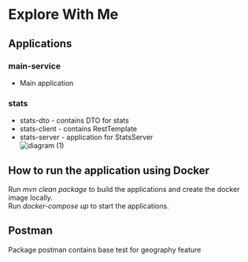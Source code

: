 # Explore With Me  
## Applications  
### main-service  
* Main application  
### stats  
* stats-dto - contains DTO for stats  
* stats-client - contains RestTemplate  
* stats-server - application for StatsServer  
![diagram (1)](https://github.com/SkorokhodovSemen/java-explore-with-me/assets/80544964/8548bdfe-9482-4715-8b7d-0128dbb6e133)  
## How to run the application using Docker  
Run *mvn clean package* to build the applications and create the docker image locally.  
Run *docker-compose up* to start the applications.  
## Postman 
Package postman contains base test for geography feature  
